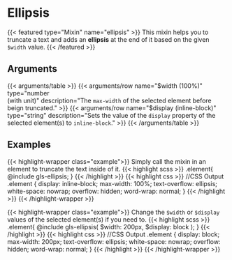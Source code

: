 # Ellipsis

{{< featured type="Mixin" name="ellipsis" >}}
This mixin helps you to truncate a text and adds an **ellipsis** at the end of it based on the given `$width` value.
{{< /featured >}}

## Arguments

{{< arguments/table >}}
    {{< arguments/row name="$width (100%)" type="number <br/>(with unit)" description="The `max-width` of the selected element before beign truncated." >}}
    {{< arguments/row name="$display (inline-block)" type="string" description="Sets the value of the `display` property of the selected element(s) to `inline-block`." >}}
{{< /arguments/table >}}

## Examples

{{< highlight-wrapper class="example">}}
Simply call the mixin in an element to truncate the text inside of it.
{{< highlight scss >}}
.element{
    @include gls-ellipsis;
}
{{< /highlight >}}
{{< highlight css >}}
//CSS Output
.element {
    display: inline-block;
    max-width: 100%;
    text-overflow: ellipsis;
    white-space: nowrap;
    overflow: hidden;
    word-wrap: normal;
}
{{< /highlight >}}
{{< /highlight-wrapper >}}

{{< highlight-wrapper class="example">}}
Change the `$width` or `$display` values of the selected element(s) if you need to.
{{< highlight scss >}}
.element{
    @include gls-ellipsis(
        $width: 200px,
        $display: block
    );
}
{{< /highlight >}}
{{< highlight css >}}
//CSS Output
.element {
    display: block;
    max-width: 200px;
    text-overflow: ellipsis;
    white-space: nowrap;
    overflow: hidden;
    word-wrap: normal;
}
{{< /highlight >}}
{{< /highlight-wrapper >}}
